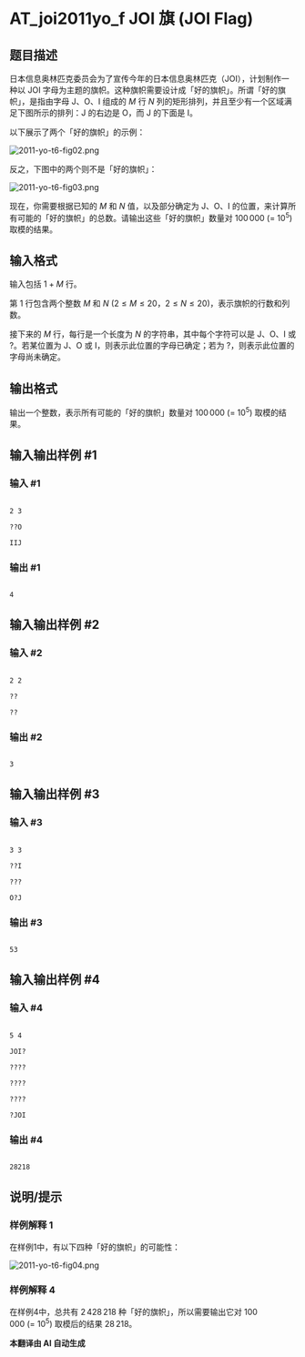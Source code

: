 # AT_joi2011yo_f JOI 旗 (JOI Flag)

## 题目描述

日本信息奥林匹克委员会为了宣传今年的日本信息奥林匹克（JOI），计划制作一种以 JOI 字母为主题的旗帜。这种旗帜需要设计成「好的旗帜」。所谓「好的旗帜」，是指由字母 J、O、I 组成的 $M$ 行 $N$ 列的矩形排列，并且至少有一个区域满足下图所示的排列：J 的右边是 O，而 J 的下面是 I。

以下展示了两个「好的旗帜」的示例：

![2011-yo-t6-fig02.png](https://cdn.luogu.com.cn/upload/vjudge_pic/AT_joi2011yo_f/87fb8ec8b7959c37b5142d7ab6abc6a6c8a8477f.png)

反之，下图中的两个则不是「好的旗帜」：

![2011-yo-t6-fig03.png](https://cdn.luogu.com.cn/upload/vjudge_pic/AT_joi2011yo_f/36ddacc7ae97b082eee44eaf45f99ad0f8e96e46.png)

现在，你需要根据已知的 $M$ 和 $N$ 值，以及部分确定为 J、O、I 的位置，来计算所有可能的「好的旗帜」的总数。请输出这些「好的旗帜」数量对 $100\,000\ (=\ 10^5)$ 取模的结果。

## 输入格式

输入包括 $1 + M$ 行。

第 $1$ 行包含两个整数 $M$ 和 $N$ ($2 \leq M \leq 20$，$2 \leq N \leq 20$)，表示旗帜的行数和列数。

接下来的 $M$ 行，每行是一个长度为 $N$ 的字符串，其中每个字符可以是 J、O、I 或 ?。若某位置为 J、O 或 I，则表示此位置的字母已确定；若为 ?，则表示此位置的字母尚未确定。

## 输出格式

输出一个整数，表示所有可能的「好的旗帜」数量对 $100\,000\ (=\ 10^5)$ 取模的结果。

## 输入输出样例 #1

### 输入 #1

```
2 3
??O
IIJ
```

### 输出 #1

```
4
```

## 输入输出样例 #2

### 输入 #2

```
2 2
??
??
```

### 输出 #2

```
3
```

## 输入输出样例 #3

### 输入 #3

```
3 3
??I
???
O?J
```

### 输出 #3

```
53
```

## 输入输出样例 #4

### 输入 #4

```
5 4
JOI?
????
????
????
?JOI
```

### 输出 #4

```
28218
```

## 说明/提示

### 样例解释 1

在样例1中，有以下四种「好的旗帜」的可能性：

![2011-yo-t6-fig04.png](https://img.atcoder.jp/joi2011yo/2011-yo-t6-fig04.png)

### 样例解释 4

在样例4中，总共有 $2\,428\,218$ 种「好的旗帜」，所以需要输出它对 $100\,000\ (=\ 10^5)$ 取模后的结果 $28\,218$。

 **本翻译由 AI 自动生成**